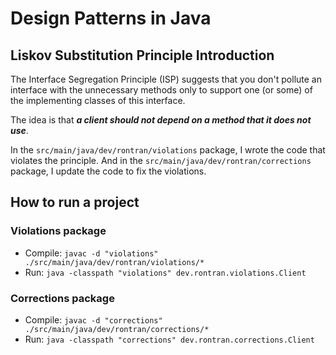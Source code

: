 # Design Patterns in Java
## Liskov Substitution Principle Introduction
The Interface Segregation Principle (ISP) suggests that you don't pollute an interface
with the unnecessary methods only to support one (or some) of the implementing classes
of this interface.

The idea is that **_a client should not depend on a method that it does not use_**.

In the `src/main/java/dev/rontran/violations` package, I wrote the code that violates the principle.
And in the `src/main/java/dev/rontran/corrections` package, I update the code to fix the violations.

## How to run a project
### Violations package
* Compile: `javac -d "violations" ./src/main/java/dev/rontran/violations/*`
* Run: `java -classpath "violations" dev.rontran.violations.Client`
### Corrections package
* Compile: `javac -d "corrections" ./src/main/java/dev/rontran/corrections/*`
* Run: `java -classpath "corrections" dev.rontran.corrections.Client`

